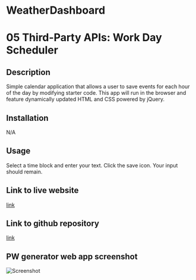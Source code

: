 # WeatherDashboard
# 05 Third-Party APIs: Work Day Scheduler

## Description
Simple calendar application that allows a user to save events for each hour of the day by modifying starter code. This app will run in the browser and feature dynamically updated HTML and CSS powered by jQuery.



## Installation

N/A

## Usage
Select a time block and enter your text. Click the save icon. Your input should remain. 


## Link to live website

[link](https://qaizen.github.io/WorkDayScheduler/)

## Link to github repository

[link](https://github.com/Qaizen/WorkDayScheduler)

## PW generator web app screenshot

![Screenshot](/assets/images/WorkDay1.jpeg)